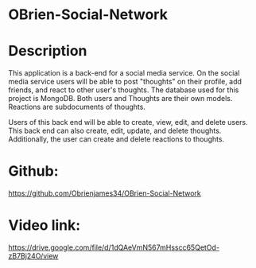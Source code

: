 # OBrien-Social-Network

# Description

This application is a back-end for a social media service. On the social media service users will be able to post "thoughts" on their profile, add friends, and react to other user's thoughts. The database used for this project is MongoDB. Both users and Thoughts are their own models. Reactions are subdocuments of thoughts.

Users of this back end will be able to create, view, edit, and delete users. This back end can also create, edit, update, and delete thoughts. Additionally, the user can create and delete reactions to thoughts.

# Github:

https://github.com/Obrienjames34/OBrien-Social-Network

# Video link:

https://drive.google.com/file/d/1dQAeVmN567mHsscc65QetOd-zB7Bj24O/view
